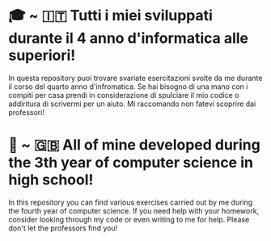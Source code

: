# 🎓 ~ 🇮🇹 Tutti i miei sviluppati durante il 4 anno d'informatica alle superiori!
In questa repository puoi trovare svariate esercitazioni svolte da me durante il corso del quarto anno d'infromatica. Se hai bisogno di una mano con i compiti per casa prendi in considerazione di spulciare il mio codice o addiritura di scrivermi per un aiuto. Mi raccomando non fatevi scoprire dai professori!

# 🏫 ~ 🇬🇧 All of mine developed during the 3th year of computer science in high school!
In this repository you can find various exercises carried out by me during the fourth year of computer science. If you need help with your homework, consider looking through my code or even writing to me for help. Please don't let the professors find you!

